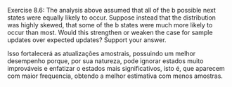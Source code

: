 Exercise 8.6: The analysis above assumed that all of the b possible next states were equally likely to occur. Suppose instead that the distribution was highly skewed, that some of the b states were much more likely to occur than most. Would this strengthen or weaken the case for sample updates over expected updates? Support your answer.

Isso fortalecerá as atualizações amostrais,  possuindo um melhor desempenho porque, por sua natureza, pode ignorar estados muito improváveis e enfatizar o estados mais significativos, isto é, que aparecem com maior frequencia, obtendo a melhor estimativa com menos amostras.